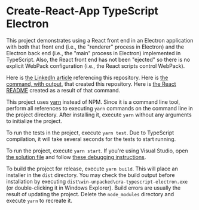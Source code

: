 # Create-React-App TypeScript Electron

This project demonstrates using a React front end in an Electron application with both that front end (i.e., the "renderer" process
in Electron) and the Electron back end (i.e., the "main" process in Electron) implemented in TypeScript.  Also, the React front end
has not been "ejected" so there is no explicit WebPack configuration (i.e., the React scripts control WebPack).

Here is [the LinkedIn article](https://www.linkedin.com/pulse/notes-create-react-app-using-typescript-electron-chris-idzerda/)
referencing this repository.  Here is [the command, with output](README.txt), that created this repository.  Here is [the React
README](React.md) created as a result of that command.

This project uses [yarn](https://yarnpkg.com) instead of NPM.  Since it is a command line tool, perform all references to executing
`yarn` commands on the command line in the project directory.  After installing it, execute `yarn` without any arguments to
initialize the project.

To run the tests in the project, execute `yarn test`.  Due to TypeScript compilation, it will take several seconds for the tests to
start running.

To run the project, execute `yarn start`.  If you're using Visual Studio, open [the solution file](cra-typescript-electron.sln) and
follow [these debugging instructions](DEBUG.txt).

To build the project for release, execute `yarn build`.  This will place an installer in the `dist` directory.  You may check the
build output before installation by executing `dist\win-unpacked\cra-typescript-electron.exe` (or double-clicking it in Windows
Explorer).  Build errors are usually the result of updating the project.  Delete the `node_modules` directory and execute `yarn` to
recreate it.
